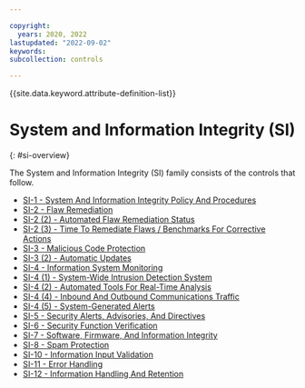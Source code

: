 ```yaml
---

copyright:
  years: 2020, 2022
lastupdated: "2022-09-02"
keywords: 
subcollection: controls

---
```




{{site.data.keyword.attribute-definition-list}}

# System and Information Integrity (SI)
{: #si-overview}

The System and Information Integrity (SI) family consists of the controls that follow.

- [SI-1 - System And Information Integrity Policy And Procedures](/docs/controls?topic=controls-si-1)
- [SI-2 - Flaw Remediation](/docs/controls?topic=controls-si-2)
- [SI-2 (2) - Automated Flaw Remediation Status](/docs/controls?topic=controls-si-2.2)
- [SI-2 (3) - Time To Remediate Flaws / Benchmarks For Corrective Actions](/docs/controls?topic=controls-si-2.3)
- [SI-3 - Malicious Code Protection](/docs/controls?topic=controls-si-3)
- [SI-3 (2) - Automatic Updates](/docs/controls?topic=controls-si-3.2)
- [SI-4 - Information System Monitoring](/docs/controls?topic=controls-si-4)
- [SI-4 (1) - System-Wide Intrusion Detection System](/docs/controls?topic=controls-si-4.1)
- [SI-4 (2) - Automated Tools For Real-Time Analysis](/docs/controls?topic=controls-si-4.2)
- [SI-4 (4) - Inbound And Outbound Communications Traffic](/docs/controls?topic=controls-si-4.4)
- [SI-4 (5) - System-Generated Alerts](/docs/controls?topic=controls-si-4.5)
- [SI-5 - Security Alerts, Advisories, And Directives](/docs/controls?topic=controls-si-5)
- [SI-6 - Security Function Verification](/docs/controls?topic=controls-si-6)
- [SI-7 - Software, Firmware, And Information Integrity](/docs/controls?topic=controls-si-7)
- [SI-8 - Spam Protection](/docs/controls?topic=controls-si-8)
- [SI-10 - Information Input Validation](/docs/controls?topic=controls-si-10)
- [SI-11 - Error Handling](/docs/controls?topic=controls-si-11)
- [SI-12 - Information Handling And Retention](/docs/controls?topic=controls-si-12)




